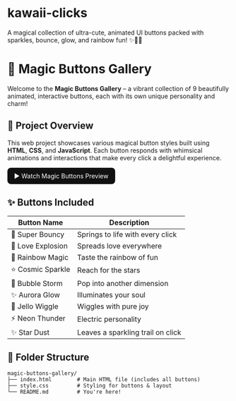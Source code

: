 # kawaii-clicks
A magical collection of ultra-cute, animated UI buttons packed with sparkles, bounce, glow, and rainbow fun! ✨🌈💖

# 🌟 Magic Buttons Gallery

Welcome to the **Magic Buttons Gallery** – a vibrant collection of 9 beautifully animated, interactive buttons, each with its own unique personality and charm!

## 🚀 Project Overview

This web project showcases various magical button styles built using **HTML**, **CSS**, and **JavaScript**. Each button responds with whimsical animations and interactions that make every click a delightful experience.

<p>
  <a href="media\preview.mp4" target="_blank" style="display:inline-block; background:#111; color:#fff; padding:10px 15px; border-radius:8px; text-decoration:none;">
    ▶️ Watch Magic Buttons Preview
  </a>
</p>

## ✨ Buttons Included

| Button Name         | Description                          |
|---------------------|--------------------------------------|
| 🚀 Super Bouncy      | Springs to life with every click     |
| 💖 Love Explosion    | Spreads love everywhere              |
| 🌈 Rainbow Magic     | Taste the rainbow of fun             |
| ⭐ Cosmic Sparkle     | Reach for the stars                  |
| 🫧 Bubble Storm       | Pop into another dimension           |
| ✨ Aurora Glow        | Illuminates your soul               |
| 🍮 Jello Wiggle       | Wiggles with pure joy               |
| ⚡ Neon Thunder       | Electric personality                 |
| ✨ Star Dust          | Leaves a sparkling trail on click   |

## 📁 Folder Structure

```plaintext
magic-buttons-gallery/
├── index.html        # Main HTML file (includes all buttons)
├── style.css         # Styling for buttons & layout
└── README.md         # You're here!
